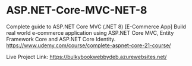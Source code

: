 # ASP.NET-Core-MVC-NET-8
Complete guide to ASP.NET Core MVC (.NET 8) [E-Commerce App] Build real world e-commerce application using ASP.NET Core MVC, Entity Framework Core and ASP.NET Core Identity. https://www.udemy.com/course/complete-aspnet-core-21-course/

Live Project Link: https://bulkybookwebbydeb.azurewebsites.net/
